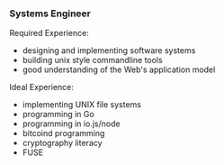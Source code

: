### Systems Engineer

Required Experience:
- designing and implementing software systems
- building unix style commandline tools
- good understanding of the Web's application model

Ideal Experience:
- implementing UNIX file systems
- programming in Go
- programming in io.js/node
- bitcoind programming
- cryptography literacy
- FUSE
